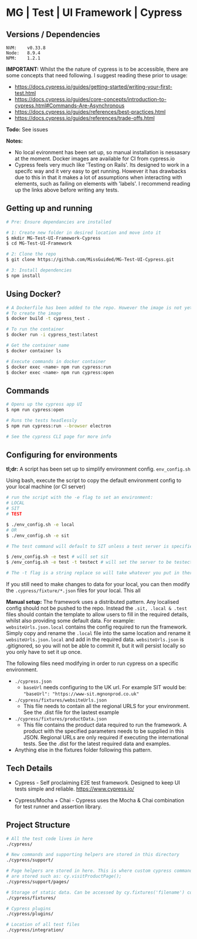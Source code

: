 # MG | Test | UI Framework | Cypress

## Versions / Dependencies

```
NVM:    v0.33.8       
Node:   8.9.4        
NPM:    1.2.1         
```

__IMPORTANT:__ Whilst the the nature of cypress is to be accessible, there are some concepts that need following. I suggest reading these prior to usage:

* https://docs.cypress.io/guides/getting-started/writing-your-first-test.html
* https://docs.cypress.io/guides/core-concepts/introduction-to-cypress.html#Commands-Are-Asynchronous
* https://docs.cypress.io/guides/references/best-practices.html
* https://docs.cypress.io/guides/references/trade-offs.html


__Todo:__ See issues

__Notes:__ 
* No local evironment has been set up, so manual installation is nessasary at the moment. Docker images are available for CI from cypress.io
* Cypress feels very much like 'Testing on Rails'. Its designed to work in a specifc way and it very easy to get running. However it has drawbacks due to this in that it makes a lot of assumptions when interacting with elements, such as failing on elements with 'labels'. I recommend reading up the links above before writing any tests.


## Getting up and running

```bash
# Pre: Ensure dependancies are installed

# 1: Create new folder in desired location and move into it
$ mkdir MG-Test-UI-Framework-Cypress
$ cd MG-Test-UI-Framework

# 2: Clone the repo
$ git clone https://github.com/MissGuided/MG-Test-UI-Cypress.git

# 3: Install dependencies
$ npm install
```

## Using Docker?

```bash
# A Dockerfile has been added to the repo. However the image is not yet hosted anywhere.
# To create the image
$ docker build -t cypress_test .

# To run the container
$ docker run -i cypress_test:latest

# Get the container name
$ docker container ls

# Execute commands in docker container
$ docker exec <name> npm run cypress:run
$ docker exec <name> npm run cypress:open

```

## Commands

```bash
# Opens up the cypress app UI
$ npm run cypress:open

# Runs the tests headlessly
$ npm run cypress:run --browser electron

# See the cypress CLI page for more info

```

## Configuring for environments

__tl;dr:__
A script has been set up to simplify environment config. `env_config.sh`

Using bash, execute the script to copy the default environment config to your local machine (or CI server)

```bash
# run the script with the -e flag to set an environment:
# LOCAL
# SIT
# TEST

$ ./env_config.sh -e local
# OR
$ ./env_config.sh -e sit

# The test command will default to SIT unless a test server is specified with the -t flag

$ /env_config.sh -e test # will set sit
$ /env_config.sh -e test -t testect # will set the server to be testect

# The -t flag is a string replace so will take whatever you put in there...
```

If you still need to make changes to data for your local, you can then modify the `.cypress/fixture/*.json` files for your local. This all

__Manual setup:__ The framework uses a distributed pattern. Any localised config should not be pushed to the repo. Instead the `.sit, .local & .test` files should contain the template to allow users to fill in the required details, whilst also providing some default data. For example: `websiteUrls.json.local` contains the config required to run the framework. Simply copy and rename the `.local` file into the same location and rename it `websiteUrls.json.local` and add in the required data. `websiteUrls.json` is .gitignored, so you will not be able to commit it, but it will persist locally so you only have to set it up once. 

The following files need modifying in order to run cypress on a specific environment.

* `./cypress.json`
    * `baseUrl` needs configuring to the UK url. For example SIT would be: `"baseUrl": "https://www-sit.mgnonprod.co.uk"`
* `./cypress/fixtures/websiteUrls.json`
    * This file needs to contain all the regional URLS for your environment. See the .dist file for the lastest example
* `./cypress/fixtures/productData.json`
    * This file contains the product data required to run the framework. A product with the specified parameters needs to be supplied in this JSON. Regional URLs are only required if executing the international tests. See the .dist for the latest required data and examples.
* Anything else in the fixtures folder following this pattern.

## Tech Details

* Cypress - Self proclaiming E2E test framework. Designed to keep UI tests simple and reliable. https://www.cypress.io/

* Cypress/Mocha + Chai - Cypress uses the Mocha & Chai combination for test runner and assertion library.

## Project Structure

```bash
# All the test code lives in here
./cypress/

# New commands and supporting helpers are stored in this directory
./cypress/support/

# Page helpers are stored in here. This is where custom cypress commands
# are stored such as: cy.visitProductPage();
./cypress/support/pages/

# Storage of static data. Can be accessed by cy.fixtures('filename') command. I suggest a read up on the async nature of Cypress prior to this. An example of its use resides in the ./cypress/pages/product.js file, the cy.visitProductPage() function...
./cypress/fixtures/

# Cypress plugins
./cypress/plugins/

# Location of all test files
./cypress/integration/
```